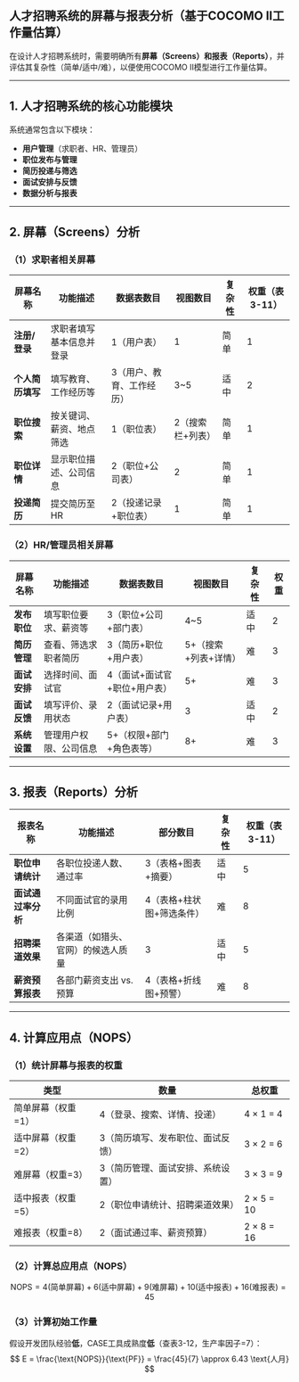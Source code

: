 ## **人才招聘系统的屏幕与报表分析（基于COCOMO II工作量估算）**  

在设计人才招聘系统时，需要明确所有**屏幕（Screens）**和**报表（Reports）**，并评估其复杂性（简单/适中/难），以便使用COCOMO II模型进行工作量估算。  

---

## **1. 人才招聘系统的核心功能模块**
系统通常包含以下模块：
- **用户管理**（求职者、HR、管理员）  
- **职位发布与管理**  
- **简历投递与筛选**  
- **面试安排与反馈**  
- **数据分析与报表**  

---

## **2. 屏幕（Screens）分析**
### **（1）求职者相关屏幕**
| **屏幕名称**     | **功能描述**             | **数据表数目**            | **视图数目**     | **复杂性** | **权重（表3-11）** |
| ---------------- | ------------------------ | ------------------------- | ---------------- | ---------- | ------------------ |
| **注册/登录**    | 求职者填写基本信息并登录 | 1（用户表）               | 1                | 简单       | 1                  |
| **个人简历填写** | 填写教育、工作经历等     | 3（用户、教育、工作经历） | 3~5              | 适中       | 2                  |
| **职位搜索**     | 按关键词、薪资、地点筛选 | 1（职位表）               | 2（搜索栏+列表） | 简单       | 1                  |
| **职位详情**     | 显示职位描述、公司信息   | 2（职位+公司表）          | 2                | 简单       | 1                  |
| **投递简历**     | 提交简历至HR             | 2（投递记录+职位表）      | 1                | 简单       | 1                  |

### **（2）HR/管理员相关屏幕**
| **屏幕名称** | **功能描述**           | **数据表数目**               | **视图数目**         | **复杂性** | **权重** |
| ------------ | ---------------------- | ---------------------------- | -------------------- | ---------- | -------- |
| **发布职位** | 填写职位要求、薪资等   | 3（职位+公司+部门表）        | 4~5                  | 适中       | 2        |
| **简历管理** | 查看、筛选求职者简历   | 3（简历+职位+用户表）        | 5+（搜索+列表+详情） | 难         | 3        |
| **面试安排** | 选择时间、面试官       | 4（面试+面试官+职位+用户表） | 5+                   | 难         | 3        |
| **面试反馈** | 填写评价、录用状态     | 2（面试记录+用户表）         | 3                    | 适中       | 2        |
| **系统设置** | 管理用户权限、公司信息 | 5+（权限+部门+角色表等）     | 8+                   | 难         | 3        |

---

## **3. 报表（Reports）分析**
| **报表名称**       | **功能描述**                       | **部分数目**              | **复杂性** | **权重（表3-11）** |
| ------------------ | ---------------------------------- | ------------------------- | ---------- | ------------------ |
| **职位申请统计**   | 各职位投递人数、通过率             | 3（表格+图表+摘要）       | 适中       | 5                  |
| **面试通过率分析** | 不同面试官的录用比例               | 4（表格+柱状图+筛选条件） | 难         | 8                  |
| **招聘渠道效果**   | 各渠道（如猎头、官网）的候选人质量 | 3                         | 适中       | 5                  |
| **薪资预算报表**   | 各部门薪资支出 vs. 预算            | 4（表格+折线图+预警）     | 难         | 8                  |

---

## **4. 计算应用点（NOPS）**
### **（1）统计屏幕与报表的权重**
| **类型**           | **数量**                          | **总权重** |
| ------------------ | --------------------------------- | ---------- |
| 简单屏幕（权重=1） | 4（登录、搜索、详情、投递）       | 4 × 1 = 4  |
| 适中屏幕（权重=2） | 3（简历填写、发布职位、面试反馈） | 3 × 2 = 6  |
| 难屏幕（权重=3）   | 3（简历管理、面试安排、系统设置） | 3 × 3 = 9  |
| 适中报表（权重=5） | 2（职位申请统计、招聘渠道效果）   | 2 × 5 = 10 |
| 难报表（权重=8）   | 2（面试通过率、薪资预算）         | 2 × 8 = 16 |

### **（2）计算总应用点（NOPS）**
$$
\text{NOPS} = 4 (\text{简单屏幕}) + 6 (\text{适中屏幕}) + 9 (\text{难屏幕}) + 10 (\text{适中报表}) + 16 (\text{难报表}) = 45
$$


### **（3）计算初始工作量**
假设开发团队经验**低**，CASE工具成熟度**低**（查表3-12，生产率因子=7）：
$$
E = \frac{\text{NOPS}}{\text{PF}} = \frac{45}{7} \approx 6.43 \text{人月}
$$
